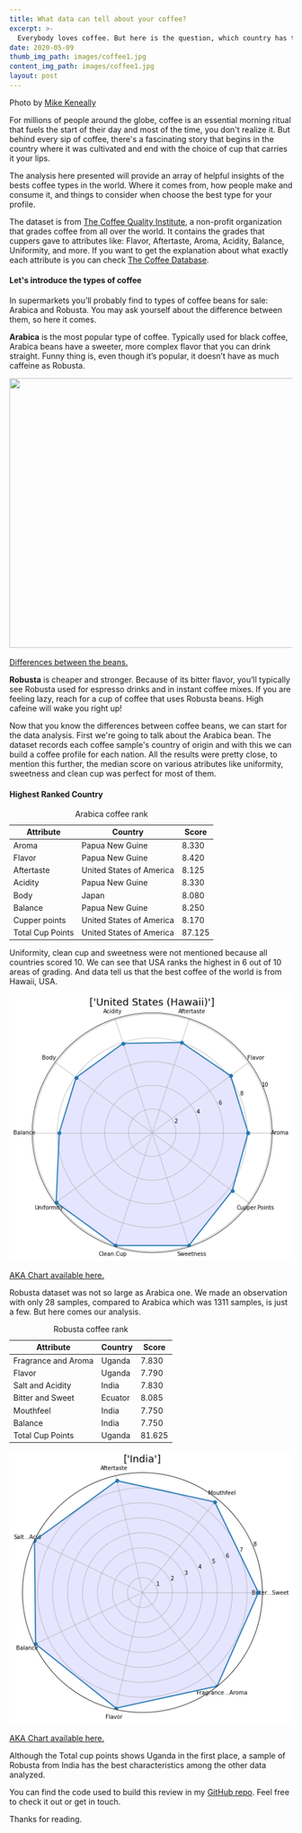 ```yaml
---
title: What data can tell about your coffee?
excerpt: >-
  Everybody loves coffee. But here is the question, which country has the best coffee beans in the world?
date: 2020-05-09
thumb_img_path: images/coffee1.jpg
content_img_path: images/coffee1.jpg
layout: post
---
```


Photo by [Mike Keneally](https://images.unsplash.com/photo-1497515114629-f71d768fd07c?ixlib=rb-1.2.1&auto=format&fit=crop&w=1362&q=80)

For millions of people around the globe, coffee is an essential morning ritual that fuels the start of their day and most of the time, you don't realize it. But behind every sip of coffee, there's a fascinating story that begins in the country where it was cultivated and end with the choice of cup that carries it your lips.

The analysis here presented will provide an array of helpful insights of the bests coffee types in the world. Where it comes from, how people make and consume it, and things to consider when choose the best type for your profile.

The dataset is from [The Coffee Quality Institute](https://www.coffeeinstitute.org/), a non-profit organization that grades coffee from all over the world. It contains the grades that cuppers gave to attributes like: Flavor, Aftertaste, Aroma, Acidity, Balance, Uniformity, and more. If you want to get the explanation about what exactly each attribute is you can check [The Coffee Database](https://database.coffeeinstitute.org/).

#### Let's introduce the types of coffee

In supermarkets you’ll probably find to types of coffee beans for sale: Arabica and Robusta. You may ask yourself about the difference between them, so here it comes.

**Arabica** is the most popular type of coffee. Typically used for black coffee, Arabica beans have a sweeter, more complex flavor that you can drink straight. Funny thing is, even though it’s popular, it doesn’t have as much caffeine as Robusta.

<img src="https://www.nicepng.com/png/full/254-2541870_types-of-coffee-beans-arabica-coffee-bean.png" width=720 height=480>

[Differences between the beans.](https://www.nicepng.com/png/full/254-2541870_types-of-coffee-beans-arabica-coffee-bean.png)

**Robusta** is cheaper and stronger. Because of its bitter flavor, you’ll typically see Robusta used for espresso drinks and in instant coffee mixes. If you are feeling lazy, reach for a cup of coffee that uses Robusta beans. High cafeine will wake you right up!

Now that you know the differences between coffee beans, we can start for the data analysis. First we're going to talk about the Arabica bean. The dataset records each coffee sample's country of origin and with this we can build a coffee profile for each nation. All the results were pretty close, to mention this further, the median score on various atributes like uniformity, sweetness and clean cup was perfect for most of them.

#### Highest Ranked Country

<div class="responsive-table">
  <table>
    <caption>Arabica coffee rank</caption>
    <thead>
      <tr>
        <th>Attribute</th>
        <th>Country</th>
        <th>Score</th>   
      </tr>
    </thead>
    <tbody>
      <tr>
        <td>Aroma</td>
        <td>Papua New Guine</td>
        <td>8.330</td>
      </tr>
      <tr>
        <td>Flavor</td>
        <td>Papua New Guine</td>
        <td>8.420</td>
      </tr>
      <tr>
        <td>Aftertaste</td>
        <td>United States of America</td>
        <td>8.125</td>
      </tr>
      <tr>
        <td>Acidity</td>
        <td>Papua New Guine</td>
        <td>8.330</td>
      </tr>
      <tr>
        <td>Body</td>
        <td>Japan</td>
        <td>8.080</td>
      </tr>
      <tr>
        <td>Balance</td>
        <td>Papua New Guine</td>
        <td>8.250</td>
      </tr>
      <tr>
        <td>Cupper points</td>
        <td>United States of America</td>
        <td>8.170</td>
      </tr>
      <tr>
        <td>Total Cup Points</td>
        <td>United States of America</td>
        <td>87.125</td>
      </tr>
    </tbody>
  </table>
</div>

Uniformity, clean cup and sweetness were not mentioned because all countries scored 10.
We can see that USA ranks the highest in 6 out of 10 areas of grading. And data tell us that the best coffee of the world is from Hawaii, USA.

<img src="https://raw.githubusercontent.com/caevalareti/caevalareti.github.io/master/static/images/coffee-hawaii.png">

[AKA Chart available here.](https://raw.githubusercontent.com/caevalareti/caevalareti.github.io/master/static/images/coffee-hawaii.png)

Robusta dataset was not so large as Arabica one. We made an observation with only 28 samples, compared to Arabica which was 1311 samples, is just a few. But here comes our analysis.

<div class="responsive-table">
  <table>
    <caption>Robusta coffee rank</caption>
    <thead>
      <tr>
        <th>Attribute</th>
        <th>Country</th>
        <th>Score</th>   
      </tr>
    </thead>
    <tbody>
      <tr>
        <td>Fragrance and Aroma</td>
        <td>Uganda</td>
        <td>7.830</td>
      </tr>
      <tr>
        <td>Flavor</td>
        <td>Uganda</td>
        <td>7.790</td>
      </tr>
      <tr>
        <td>Salt and Acidity</td>
        <td>India</td>
        <td>7.830</td>
      </tr>
      <tr>
        <td>Bitter and Sweet</td>
        <td>Ecuator</td>
        <td>8.085</td>
      </tr>
      <tr>
        <td>Mouthfeel</td>
        <td>India</td>
        <td>7.750</td>
      </tr>
      <tr>
        <td>Balance</td>
        <td>India</td>
        <td>7.750</td>
      </tr>
      <tr>        
        <td>Total Cup Points</td>
        <td>Uganda</td>
        <td>81.625</td>
      </tr>
    </tbody>
  </table>
</div>

<img src="https://raw.githubusercontent.com/caevalareti/caevalareti.github.io/master/static/images/robusta-india.png">

[AKA Chart available here.](https://raw.githubusercontent.com/caevalareti/caevalareti.github.io/master/static/images/robusta-india.png)

Although the Total cup points shows Uganda in the first place, a sample of Robusta from India has the best characteristics among the other data analyzed.

You can find the code used to build this review in my [GitHub repo](https://bit.ly/2WiHhEh). Feel free to check it out or get in touch.

Thanks for reading.
